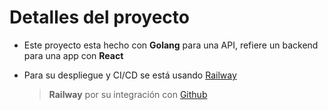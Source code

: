 # Detalles del proyecto

- Este proyecto esta hecho con **Golang** para una API, refiere un backend para una app con **React**

- Para su despliegue y CI/CD se está usando [Railway](https://railway.app/)
  > **Railway** por su integración con [Github](https://github.com)
